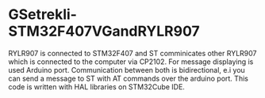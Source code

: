 # GSetrekli-STM32F407VGandRYLR907
RYLR907 is connected to STM32F407 and ST comminicates other RYLR907 which is connected to the computer via CP2102. For message displaying is used Arduino port.
Communication between both is bidirectional, e.i you can send a message to ST with AT commands over the arduino port. 
This code is written with HAL libraries on STM32Cube IDE.

